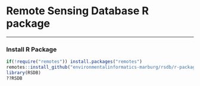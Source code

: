 # Remote Sensing Database R package

---------------------------------------

### Install R Package
```R
if(!require("remotes")) install.packages("remotes")
remotes::install_github("environmentalinformatics-marburg/rsdb/r-package")
library(RSDB)
??RSDB
```
